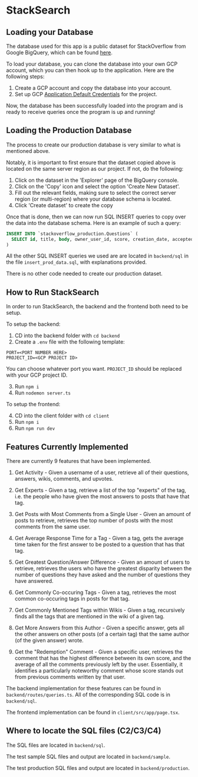 # StackSearch

## Loading your Database

The database used for this app is a public dataset for StackOverflow from Google BigQuery, which can be found [here](https://console.cloud.google.com/bigquery?ws=!1m4!1m3!3m2!1sbigquery-public-data!2sstackoverflow).

To load your database, you can clone the database into your own GCP account, which you can then hook up to the application. Here are the following steps:

1) Create a GCP account and copy the database into your account.
2) Set up GCP [Application Default Credentials](https://cloud.google.com/docs/authentication/provide-credentials-adc) for the project.

Now, the database has been successfully loaded into the program and is ready to receive queries once the program is up and running!

## Loading the Production Database

The process to create our production database is very similar to what is mentioned above.

Notably, it is important to first ensure that the dataset copied above is located on the same server region as our project. If not, do the following:
1. Click on the dataset in the 'Explorer' page of the BigQuery console.
2. Click on the 'Copy' icon and select the option 'Create New Dataset'.
3. Fill out the relevant fields, making sure to select the correct server region (or multi-region) where your database schema is located.
4. Click 'Create dataset' to create the copy

Once that is done, then we can now run SQL INSERT queries to copy over the data into the database schema. Here is an example of such a query:

```sql
INSERT INTO `stackoverflow_production.Questions` (
  SELECT id, title, body, owner_user_id, score, creation_date, accepted_answer_id FROM `stackoverflow_full2.posts_questions`  WHERE owner_user_id IS NOT NULL
)
```

All the other SQL INSERT queries we used are are located in `backend/sql` in the file `insert_prod_data.sql`, with explanations provided.

There is no other code needed to create our production dataset.


## How to Run StackSearch

In order to run StackSearch, the backend and the frontend both need to be setup.

To setup the backend:

1) CD into the backend folder with `cd backend`
2) Create a `.env` file with the following template:

```
PORT=<PORT NUMBER HERE>
PROJECT_ID=<GCP PROJECT ID>
```

You can choose whatever port you want. `PROJECT_ID` should be replaced with your GCP project ID.

3) Run `npm i`
4) Run `nodemon server.ts`

To setup the frontend:

4) CD into the client folder with `cd client`
5) Run `npm i`
6) Run `npm run dev`


## Features Currently Implemented

There are currently 9 features that have been implemented.

1) Get Activity - Given a username of a user, retrieve all of their questions, answers, wikis, comments, and upvotes.

2) Get Experts - Given a tag, retrieve a list of the top "experts" of the tag, i.e. the people who have given the most answers to posts that have that tag.

3) Get Posts with Most Comments from a Single User - Given an amount of posts to retrieve, retrieves the top number of posts with the most comments from the same user.

4) Get Average Response Time for a Tag - Given a tag, gets the average time taken for the first answer to be posted to a question that has that tag.

5) Get Greatest Question/Answer Difference - Given an amount of users to retrieve, retrieves the users who have the greatest disparity between the number of questions they have asked and the number of questions they have answered.

6) Get Commonly Co-occuring Tags - Given a tag, retrieves the most common co-occuring tags in posts for that tag.

7) Get Commonly Mentioned Tags within Wikis - Given a tag, recursively finds all the tags that are mentioned in the wiki of a given tag.

8) Get More Answers from this Author - Given a specific answer, gets all the other answers on other posts (of a certain tag) that the same author (of the given answer) wrote.

9) Get the "Redemption" Comment - Given a specific user, retrieves the comment that has the highest difference between its own score, and the average of all the comments previously left by the user. Essentially, it identifies a particularly noteworthy comment whose score stands out from previous comments written by that user.

The backend implementation for these features can be found in `backend/routes/queries.ts`. All of the corresponding SQL code is in `backend/sql`.

The frontend implementation can be found in `client/src/app/page.tsx`.

## Where to locate the SQL files (C2/C3/C4)

The SQL files are located in `backend/sql`.

The test sample SQL files and output are located in `backend/sample`.

The test production SQL files and output are located in `backend/production`.
